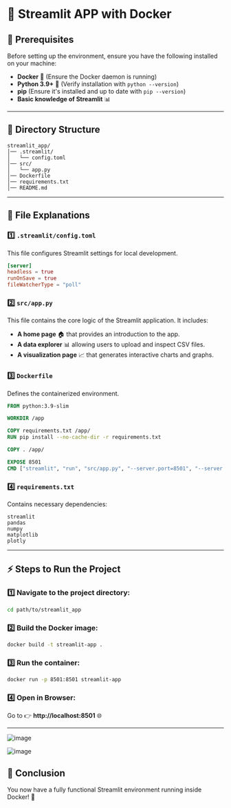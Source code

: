# 🐳 Streamlit APP with Docker

## 🚀 Prerequisites

Before setting up the environment, ensure you have the following installed on your machine:

- **Docker** 🐳 (Ensure the Docker daemon is running)
- **Python 3.9+** 🐍 (Verify installation with `python --version`)
- **pip** (Ensure it's installed and up to date with `pip --version`)
- **Basic knowledge of Streamlit** 📊

---

## 📂 Directory Structure

```
streamlit_app/
│── .streamlit/
│   └── config.toml
│── src/
│   └── app.py
│── Dockerfile
│── requirements.txt
│── README.md
```

---

## 📜 File Explanations

### 1️⃣ `.streamlit/config.toml`
This file configures Streamlit settings for local development.

```toml
[server]
headless = true
runOnSave = true
fileWatcherType = "poll"
```

### 2️⃣ `src/app.py`
This file contains the core logic of the Streamlit application. It includes:

- **A home page** 🏠 that provides an introduction to the app.
- **A data explorer** 📊 allowing users to upload and inspect CSV files.
- **A visualization page** 📈 that generates interactive charts and graphs.

### 3️⃣ `Dockerfile`
Defines the containerized environment.

```dockerfile
FROM python:3.9-slim

WORKDIR /app

COPY requirements.txt /app/
RUN pip install --no-cache-dir -r requirements.txt

COPY . /app/

EXPOSE 8501
CMD ["streamlit", "run", "src/app.py", "--server.port=8501", "--server.address=0.0.0.0"]
```

### 4️⃣ `requirements.txt`
Contains necessary dependencies:

```
streamlit
pandas
numpy
matplotlib
plotly
```

---

## ⚡ Steps to Run the Project

### 1️⃣ Navigate to the project directory:
```sh
cd path/to/streamlit_app
```

### 2️⃣ Build the Docker image:
```sh
docker build -t streamlit-app .
```

### 3️⃣ Run the container:
```sh
docker run -p 8501:8501 streamlit-app
```

### 4️⃣ Open in Browser:
Go to 👉 **http://localhost:8501** 🌐

---
![image](https://github.com/user-attachments/assets/90d0d185-742c-43ff-ad06-88228f38e9aa)

![image](https://github.com/user-attachments/assets/ccf81653-9f10-4e83-813b-dde1c9d513d4)

## 🎯 Conclusion
You now have a fully functional Streamlit environment running inside Docker! 🚀


